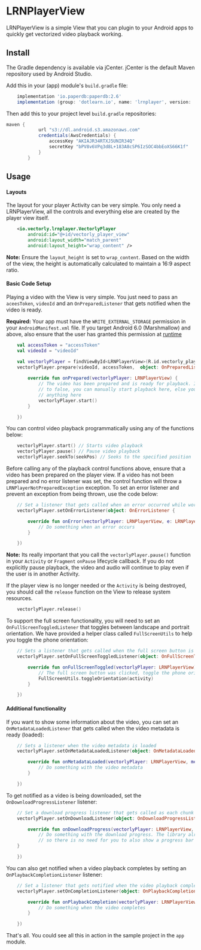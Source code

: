 # LRNPlayerView
LRNPlayerView is a simple View that you can plugin to your Android apps to quickly get vectorized video playback working.

## Install
The Gradle dependency is available via jCenter. jCenter is the default Maven repository used by Android Studio.

Add this in your (app) module's `build.gradle` file:
```groovy
    implementation 'io.paperdb:paperdb:2.6'
    implementation (group: 'dotlearn.io', name: 'lrnplayer', version: '1.4.0', ext: 'aar', classifier: 'release')
```

Then add this to your project level `build.gradle` repositories:
```groovy
maven {
            url "s3://dl.android.s3.amazonaws.com"
            credentials(AwsCredentials) {
                accessKey "AKIAJR34RTXJ5UNIR34Q"
                secretKey "bPV8v6VPq3d8L+183A8cSP6IzSOC4bbEoXS66K1f"
            }
        }
```
## Usage

#### Layouts
The layout for your player Activity can be very simple. You only need a LRNPlayerView, all the controls and everything else are created by the player view itself.
```xml
    <io.vectorly.lrnplayer.VectorlyPlayer
        android:id="@+id/vectorly_player_view"
        android:layout_width="match_parent"
        android:layout_height="wrap_content" />
```

<b>Note:</b> Ensure the `layout_height` is set to `wrap_content`. Based on the width of the view, the height is automatically calculated to maintain a 16:9 aspect ratio.

#### Basic Code Setup

Playing a video with the View is very simple. You just need to pass an `aceesToken`, `videoId` and an `OnPreparedListener` that gets notified when the video is ready.

<b>Required:</b> Your app must have the `WRITE_EXTERNAL_STORAGE` permission in your `AndroidManifest.xml` file.
If you target Android 6.0 (Marshmallow) and above, also ensure that the user has granted this permission at [runtime](https://developer.android.com/training/permissions/requesting.html)

```kotlin
    val accessToken = "accessToken"
    val videoId = "videoId"

    val vectorlyPlayer = findViewById<LRNPlayerView>(R.id.vectorly_player_view)
    vectorlyPlayer.prepare(videoId, accessToken,  object: OnPreparedListener {
            
        override fun onPrepared(vectorlyPlayer: LRNPlayerView) {
            // The video has been prepared and is ready for playback. If you set autoStart
            // to false, you can manually start playback here, else you don't have to do
            // anything here
            vectorlyPlayer.start()
        }

    })
```

You can control video playback programmatically using any of the functions below:
```kotlin
    vectorlyPlayer.start() // Starts video playback
    vectorlyPlayer.pause() // Pause video playback
    vectorlyPlayer.seekTo(seekPos) // Seeks to the specified position
```

Before calling any of the playback control functions above, ensure that a video has been prepared on the player view. If a video has not been prepared and no error listener was set, the control function will throw a `LRNPlayerNotPreparedException` exception. To set an error listener and prevent an exception from being thrown, use the code below:
```kotlin
    // Set a listener that gets called when an error occurred while working with the LRNPlayerView
    vectorlyPlayer.setOnErrorListener(object: OnErrorListener {

        override fun onError(vectorlyPlayer: LRNPlayerView, e: LRNPlayerException) {
            // Do something when an error occurs
        }

    })
```

<b>Note:</b> Its really important that you call the `vectorlyPlayer.pause()` function in your `Activity` or `Fragment` `onPause` lifecycle callback. If you do not explicitly pause playback, the video and audio will continue to play even if the user is in another Activity.

If the player view is no longer needed or the `Activity` is being destroyed, you should call the `release` function on the View to release system resources.
```kotlin
    vectorlyPlayer.release()
```

To support the full screen functionality, you will need to set an `OnFullScreenToggledListener` that toggles between landscape and portrait orientation. We have provided a helper class called `FullScreenUtils` to help you toggle the phone orientation:
```kotlin
    // Sets a listener that gets called when the full screen button is clicked
    vectorlyPlayer.setOnFullScreenToggledListener(object: OnFullScreenToggledListener{

        override fun onFullScreenToggled(vectorlyPlayer: LRNPlayerView) {
            // The full screen button was clicked, toggle the phone orientation
            FullScreenUtils.toggleOrientation(activity)
        }

    })
```

#### Additional functionality
If you want to show some information about the video, you can set an `OnMetadataLoadedListener` that gets called when the video metadata is ready (loaded):
```kotlin
    // Sets a listener when the video metadata is loaded
    vectorlyPlayer.setOnMetadataLoadedListener(object: OnMetadataLoadedListener{

        override fun onMetadataLoaded(vectorlyPlayer: LRNPlayerView, metadata: VideoMetadata) {
            // Do something with the video metadata
        }

    })
```

To get notified as a video is being downloaded, set the `OnDownloadProgressListener` listener:
```kotlin
    // Set a download progress listener that gets called as each chunk of the video is downloaded
    vectorlyPlayer.setOnDownloadListener(object: OnDownloadProgressListener{

        override fun onDownloadProgress(vectorlyPlayer: LRNPlayerView, progressPercent: Float) {
            // Do something with the download progress. The library already shows a progress bar
            // so there is no need for you to also show a progress bar
    }

    })
```

You can also get notified when a video playback completes by setting an `OnPlaybackCompletionListener` listener:
```kotlin
    // Set a listener that gets notified when the video playback completes
    vectorlyPlayer.setOnCompletionListener(object: OnPlaybackCompletionListener {

        override fun onPlaybackCompletion(vectorlyPlayer: LRNPlayerView) {
            // Do something when the video completes
        }

    })
```

That's all. You could see all this in action in the sample project in the `app` module.